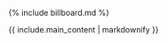 {% include billboard.md %}

<div class="project-body--wrapper">
<div class="project-body--container">
<div class="projects--wrapper project-aggregator">
{{ include.main_content | markdownify }}
</div>
</div>
</div>